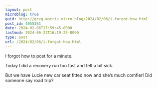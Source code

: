 ```yaml
---
layout: post
microblog: true
guid: http://greg-morris.micro.blog/2024/02/06/i-forgot-how.html
post_id: 4055361
date: 2024-02-06T17:59:45-0000
lastmod: 2024-06-22T16:19:25-0000
type: post
url: /2024/02/06/i-forgot-how.html
---
```

I forgot how to post for a minute. 

Today I did a recovery run too fast and felt a bit sick. 

But we have Lucie new car seat fitted now and she’s much comfier! Did someone say road trip?  
